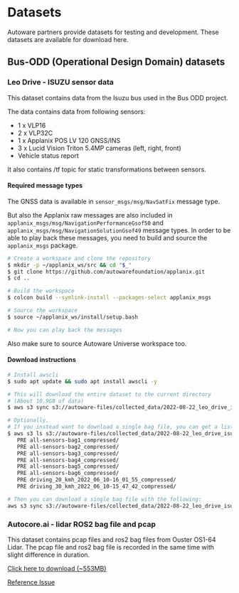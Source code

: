 # Datasets

Autoware partners provide datasets for testing and development. These datasets are available for download here.

## Bus-ODD (Operational Design Domain) datasets

### Leo Drive - ISUZU sensor data

This dataset contains data from the Isuzu bus used in the Bus ODD project.

The data contains data from following sensors:

- 1 x VLP16
- 2 x VLP32C
- 1 x Applanix POS LV 120 GNSS/INS
- 3 x Lucid Vision Triton 5.4MP cameras (left, right, front)
- Vehicle status report

It also contains /tf topic for static transformations between sensors.

#### Required message types

The GNSS data is available in `sensor_msgs/msg/NavSatFix` message type.

But also the Applanix raw messages are also included in `applanix_msgs/msg/NavigationPerformanceGsof50` and `applanix_msgs/msg/NavigationSolutionGsof49` message types.
In order to be able to play back these messages, you need to build and source the `applanix_msgs` package.

```bash
# Create a workspace and clone the repository
$ mkdir -p ~/applanix_ws/src && cd "$_"
$ git clone https://github.com/autowarefoundation/applanix.git
$ cd ..

# Build the workspace
$ colcon build --symlink-install --packages-select applanix_msgs

# Source the workspace
$ source ~/applanix_ws/install/setup.bash

# Now you can play back the messages
```

Also make sure to source Autoware Universe workspace too.

#### Download instructions

```bash
# Install awscli
$ sudo apt update && sudo apt install awscli -y

# This will download the entire dataset to the current directory
# (About 10.9GB of data)
$ aws s3 sync s3://autoware-files/collected_data/2022-08-22_leo_drive_isuzu_bags/ ./2022-08-22_leo_drive_isuzu_bags  --no-sign-request

# Optionally,
# If you instead want to download a single bag file, you can get a list of the available files with following:
$ aws s3 ls s3://autoware-files/collected_data/2022-08-22_leo_drive_isuzu_bags/ --no-sign-request
   PRE all-sensors-bag1_compressed/
   PRE all-sensors-bag2_compressed/
   PRE all-sensors-bag3_compressed/
   PRE all-sensors-bag4_compressed/
   PRE all-sensors-bag5_compressed/
   PRE all-sensors-bag6_compressed/
   PRE driving_20_kmh_2022_06_10-16_01_55_compressed/
   PRE driving_30_kmh_2022_06_10-15_47_42_compressed/

# Then you can download a single bag file with the following:
aws s3 sync s3://autoware-files/collected_data/2022-08-22_leo_drive_isuzu_bags/all-sensors-bag1_compressed/ ./all-sensors-bag1_compressed  --no-sign-request
```

### Autocore.ai - lidar ROS2 bag file and pcap

This dataset contains pcap files and ros2 bag files from Ouster OS1-64 Lidar.
The pcap file and ros2 bag file is recorded in the same time with slight difference in duration.

[Click here to download (~553MB)](https://autoware-files.s3.us-west-2.amazonaws.com/collected_data/2022-04-14_autocore-lidar-bag-pcap/Lidar_Data_220414_bag_pcap.zip)

[Reference Issue](https://github.com/autowarefoundation/autoware.universe/issues/562#issuecomment-1102662448)
